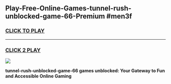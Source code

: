 
## Play-Free-Online-Games-tunnel-rush-unblocked-game-66-Premium #men3f
<h3>
<a href="https://premium.freeplayer.one?title=tunnel-rush-unblocked-game-66&ref=8M">CLICK TO PLAY</a></h3>
<hr>

<h3>
<a href="https://premium.freeplayer.one?title=tunnel-rush-unblocked-game-66&ref=8M">CLICK 2 PLAY</a>
  
</h3>

<a href="https://premium.freeplayer.one?title=tunnel-rush-unblocked-game-66&ref=8M"><img src="https://clearcache.store/games.png"></a>


**tunnel-rush-unblocked-game-66 games unblocked: Your Gateway to Fun and Accessible Online Gaming**
